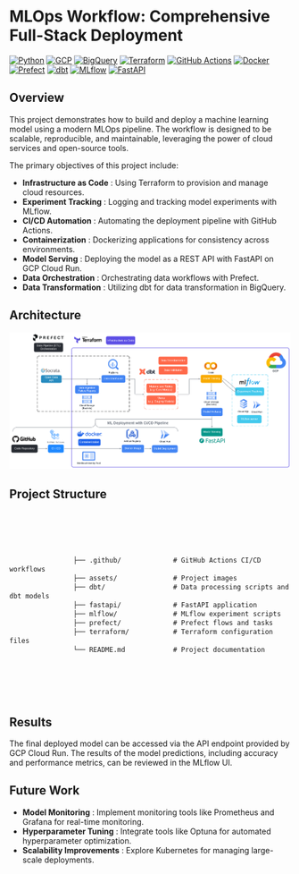 # MLOps Workflow: Comprehensive Full-Stack Deployment

[![Python](https://img.shields.io/badge/python-3670A0?style=for-the-badge&logo=python&logoColor=white)](https://www.python.org/)
[![GCP](https://img.shields.io/badge/Google%20Cloud-4285F4?style=for-the-badge&logo=googlecloud&logoColor=white)](https://cloud.google.com/)
[![BigQuery](https://img.shields.io/badge/BigQuery-4285F4?style=for-the-badge&logo=googlecloud&logoColor=white)](https://cloud.google.com/bigquery)
[![Terraform](https://img.shields.io/badge/Terraform-5835CC?style=for-the-badge&logo=terraform&logoColor=white)](https://www.terraform.io/)
[![GitHub Actions](https://img.shields.io/badge/GitHub%20Actions-2671E5?style=for-the-badge&logo=githubactions&logoColor=white)](https://github.com/features/actions)
[![Docker](https://img.shields.io/badge/Docker-0db7ed?style=for-the-badge&logo=docker&logoColor=white)](https://www.docker.com/)
[![Prefect](https://img.shields.io/badge/Prefect-3E4DD9?style=for-the-badge&logo=prefect&logoColor=white)](https://www.prefect.io/)
[![dbt](https://img.shields.io/badge/dbt-FF694B?style=for-the-badge&logo=dbt&logoColor=white)](https://www.getdbt.com/)
[![MLflow](https://img.shields.io/badge/MLflow-007ACC?style=for-the-badge&logo=mlflow&logoColor=white)](https://mlflow.org/)
[![FastAPI](https://img.shields.io/badge/FastAPI-00C7B7?style=for-the-badge&logo=fastapi&logoColor=white)](https://fastapi.tiangolo.com/)

## Overview

This project demonstrates how to build and deploy a machine learning model using a modern MLOps pipeline. The workflow is designed to be scalable, reproducible, and maintainable, leveraging the power of cloud services and open-source tools.

The primary objectives of this project include:

- **Infrastructure as Code** : Using Terraform to provision and manage cloud resources.
- **Experiment Tracking** : Logging and tracking model experiments with MLflow.
- **CI/CD Automation** : Automating the deployment pipeline with GitHub Actions.
- **Containerization** : Dockerizing applications for consistency across environments.
- **Model Serving** : Deploying the model as a REST API with FastAPI on GCP Cloud Run.
- **Data Orchestration** : Orchestrating data workflows with Prefect.
- **Data Transformation** : Utilizing dbt for data transformation in BigQuery.

## Architecture

![Architecture](assets/images/architecture.png)

## Project Structure

<pre>
    <div class="dark bg-gray-950 contain-inline-size rounded-md border-[0.5px] border-token-border-medium">
        <div class="overflow-y-auto p-4" dir="ltr">
            <code class="!whitespace-pre hljs language-bash">
                ├── .github/             # GitHub Actions CI/CD workflows
                ├── assets/              # Project images
                ├── dbt/                 # Data processing scripts and dbt models
                ├── fastapi/             # FastAPI application
                ├── mlflow/              # MLflow experiment scripts
                ├── prefect/             # Prefect flows and tasks
                ├── terraform/           # Terraform configuration files
                └── README.md            # Project documentation
            </code>
        </div>
    </div>
</pre>

## Results

The final deployed model can be accessed via the API endpoint provided by GCP Cloud Run. The results of the model predictions, including accuracy and performance metrics, can be reviewed in the MLflow UI.

## Future Work

- **Model Monitoring** : Implement monitoring tools like Prometheus and Grafana for real-time monitoring.
- **Hyperparameter Tuning** : Integrate tools like Optuna for automated hyperparameter optimization.
- **Scalability Improvements** : Explore Kubernetes for managing large-scale deployments.
